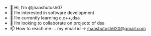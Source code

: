 - 👋 Hi, I’m @jhaashutosh07
- 👀 I’m interested in software development
- 🌱 I’m currently learning c,c++,dsa
- 💞️ I’m looking to collaborate on projectc of dsa
- 📫 How to reach me ... my email id -> jhaashutosh620@gmail.com


<!---
jhaashutosh07/jhaashutosh07 is a ✨ special ✨ repository because its `README.md` (this file) appears on your GitHub profile.
You can click the Preview link to take a look at your changes.
--->

